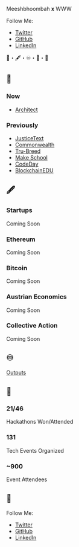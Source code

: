 Meeshbhoombah 𝐱 WWW

Follow Me:
- [Twitter](https://twitter.com/meeshbhoombah)
- [GitHub](https://github.com/meeshbhoombah/)
- [LinkedIn](https://www.linkedin.com/in/aboutrohan/)

🤔・🖋・♾・🔢・🔁

## 🤔
### Now
- [Architect](https://twitter.com/_thearchproj_)

### Previously
- [JusticeText](https://justicetext.com/)
- [Commonwealth](https://commonwealth.im/)
- [Tru-Breed](https://www.tru-breed.com/)
- [Make School](https://makeschool.org/)
- [CodeDay](https://www.codeday.org/)
- [BlockchainEDU](https://www.blockchainedu.org/)

## 🖋
### Startups
Coming Soon

### Ethereum
Coming Soon

### Bitcoin
Coming Soon

### Austrian Economics
Coming Soon

### Collective Action
Coming Soon

## ♾
[Outputs](https://meeshbhoombah2020.notion.site/Outputs-25bce498609c4d089bc670ec3dfce8ad)

## 🔢
### 21/46
Hackathons Won/Attended

### 131
Tech Events Organized

### ~900
Event Attendees

## 🔁
Follow Me:
- [Twitter](https://twitter.com/meeshbhoombah)
- [GitHub](https://github.com/meeshbhoombah/)
- [LinkedIn](https://www.linkedin.com/in/aboutrohan/)

